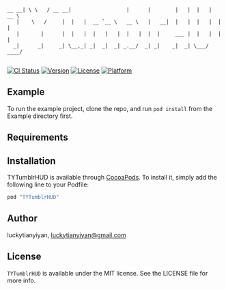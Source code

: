 ```
__ __| \ \   / __ __|                  |      |        |   |  |   |  __ \  
   |    \   /     |  |   |  __ `__ \   __ \   |   __|  |   |  |   |  |   |
   |       |      |  |   |  |   |   |  |   |  |  |     ___ |  |   |  |   |
  _|      _|     _| \__,_| _|  _|  _| _.__/  _| _|    _|  _| \___/  ____/  
                                                                           
```

[![CI Status](https://travis-ci.com/luckytianyiyan/TYTumblrHUD.svg?token=KxwDz7Dpc3VEyK4zS63h)](https://travis-ci.com/luckytianyiyan/TYTumblrHUD)
[![Version](https://img.shields.io/cocoapods/v/TYTumblrHUD.svg?style=flat)](http://cocoapods.org/pods/TYTumblrHUD)
[![License](https://img.shields.io/cocoapods/l/TYTumblrHUD.svg?style=flat)](http://cocoapods.org/pods/TYTumblrHUD)
[![Platform](https://img.shields.io/cocoapods/p/TYTumblrHUD.svg?style=flat)](http://cocoapods.org/pods/TYTumblrHUD)

## Example

To run the example project, clone the repo, and run `pod install` from the Example directory first.

## Requirements

## Installation

TYTumblrHUD is available through [CocoaPods](http://cocoapods.org). To install
it, simply add the following line to your Podfile:

```ruby
pod "TYTumblrHUD"
```

## Author

luckytianyiyan, luckytianyiyan@gmail.com

## License

`TYTumblrHUD` is available under the MIT license. See the LICENSE file for more info.
